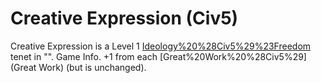 # Creative Expression (Civ5)

Creative Expression is a Level 1 [Ideology%20%28Civ5%29%23Freedom](Freedom) tenet in "".
Game Info.
+1 from each [Great%20Work%20%28Civ5%29](Great Work) (but is unchanged).